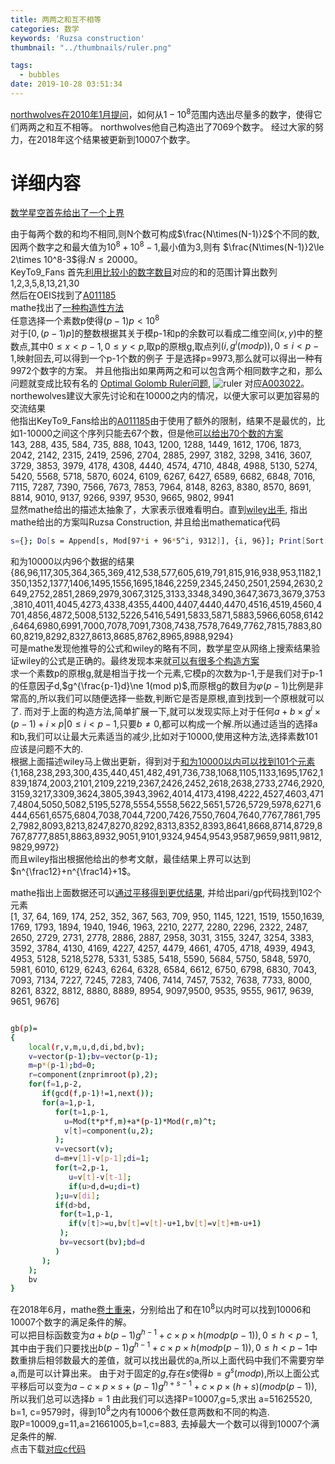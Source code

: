 ```yaml
---
title: 两两之和互不相等
categories: 数学
keywords: 'Ruzsa construction'
thumbnail: "../thumbnails/ruler.png"

tags:
  - bubbles
date: 2019-10-28 03:51:34
---
```


[northwolves在2010年1月提问]，如何从$1 - 10^8$范围内选出尽量多的数字，使得它们两两之和互不相等。
northwolves他自己构造出了7069个数字。
经过大家的努力，在2018年这个结果被更新到10007个数字。

# 详细内容
[数学星空首先给出了一个上界]  

由于每两个数的和均不相同,则N个数可构成$\frac{N\times(N-1)}2$个不同的数, 因两个数字之和最大值为$10^8+10^8-1$,最小值为$3$,则有
$\frac{N\times(N-1)}2\le 2\times 10^8-3$得:$N\le 20000$。  
KeyTo9_Fans 首先[利用比较小的数字数目]对应的和的范围计算出数列  
1,2,3,5,8,13,21,30  
然后在OEIS找到了[A011185]  
mathe找出了[一种构造性方法]  
任意选择一个素数p使得$(p-1)p\lt 10^8$  
对于$[0,(p-1)p]$的整数根据其关于模p-1和p的余数可以看成二维空间$(x,y)$中的整数点,其中$0\le x\lt p-1,0\le y\lt p$,取p的原根g,取点列$(i,g^i(mod p)),0\le i\lt p-1$,映射回去,可以得到一个p-1个数的例子
于是选择p=9973,那么就可以得出一种有9972个数字的方案。 并且他指出如果两两之和可以包含两个相同数字之和，那么问题就变成比较有名的
[Optimal Golomb Ruler问题],
![ruler](../thumbnails/ruler.jpg)
对应[A003022]。  
northewolves建议大家先讨论和在10000之内的情况，以便大家可以更加容易的交流结果  
他指出KeyTo9_Fans给出的[A011185]由于使用了额外的限制，结果不是最优的，比如1-10000之间这个序列只能去67个数，但是他[可以给出70个数的方案]  
143, 288, 435, 584, 735, 888, 1043, 1200, 1288, 1449, 1612, 1706, 1873, 2042, 2142, 2315, 2419, 2596, 2704, 2885, 2997, 3182, 3298, 3416, 3607, 3729, 3853, 3979, 4178, 4308, 4440, 4574, 4710, 4848, 4988, 5130, 5274, 5420, 5568, 5718, 5870, 6024, 6109, 6267, 6427, 6589, 6682, 6848, 7016, 7115, 7287, 7390, 7566, 7673, 7853, 7964, 8148, 8263, 8380, 8570, 8691, 8814, 9010, 9137, 9266, 9397, 9530, 9665, 9802, 9941  
显然mathe给出的描述太抽象了，大家表示很难看明白。直到[wiley出手], 指出mathe给出的方案叫Ruzsa Construction, 并且给出mathematica代码
```bash
s={}; Do[s = Append[s, Mod[97*i + 96*5^i, 9312]], {i, 96}]; Print[Sort[s]]
```
和为10000以内96个数据的结果  
{86,96,117,305,364,365,369,412,538,577,605,619,791,815,916,938,953,1182,1350,1352,1377,1406,1495,1556,1695,1846,2259,2345,2450,2501,2594,2630,2649,2752,2851,2869,2979,3067,3125,3133,3348,3490,3647,3673,3679,3753,3810,4011,4045,4273,4338,4355,4400,4407,4440,4470,4516,4519,4560,4701,4856,4872,5008,5132,5226,5416,5491,5833,5871,5883,5966,6058,6142,6464,6980,6991,7000,7078,7091,7308,7438,7578,7649,7762,7815,7883,8060,8219,8292,8327,8613,8685,8762,8965,8988,9294}  
可是mathe发现他推导的公式和wiley的略有不同，数学星空从网络上搜索结果验证wiley的公式是正确的。最终发现本来就[可以有很多个构造方案]  
求一个素数p的原根g,就是相当于找一个元素,它模p的次数为p-1,于是我们对于p-1的任意因子d,$g^{\frac{p-1}d}\ne 1(mod p)$,而原根g的数目为$\varphi(p-1)$比例是非常高的,所以我们可以随便选择一些数,判断它是否是原根,直到找到一个原根就可以了.
而对于上面的构造方法,简单扩展一下,就可以发现实际上对于任何${a+b\times g^i\times(p-1)+i\times p|0\le i\lt p-1}$,只要$b\ne 0$,都可以构成一个解.所以通过适当的选择a和b,我们可以让最大元素适当的减少,比如对于10000,使用这种方法,选择素数101应该是问题不大的.  
根据上面描述wiley马上做出更新，得到对于[和为10000以内可以找到101个元素]  
{1,168,238,293,300,435,440,451,482,491,736,738,1068,1105,1133,1695,1762,1839,1874,2003,2101,2109,2219,2367,2426,2452,2618,2638,2733,2746,2920,3159,3217,3309,3624,3805,3943,3962,4014,4173,4198,4222,4527,4603,4717,4804,5050,5082,5195,5278,5554,5558,5622,5651,5726,5729,5978,6271,6444,6561,6575,6804,7038,7044,7200,7426,7550,7604,7640,7767,7861,7952,7982,8093,8213,8247,8270,8292,8313,8352,8393,8641,8668,8714,8729,8767,8777,8851,8863,8932,9051,9101,9324,9454,9543,9587,9659,9811,9812,9829,9972}  
而且wiley指出根据他给出的参考文献，最佳结果上界可以达到$n^{\frac12}+n^{\frac14}+1$。  

mathe指出上面数据还可以[通过平移得到更优结果], 并给出pari/gp代码找到102个元素  
 [1, 37, 64, 169, 174, 252, 352, 367, 563, 709, 950, 1145, 1221, 1519, 1550,1639, 1769, 1793, 1894, 1940, 1946, 1963, 2210, 2277, 2280, 2296, 2322, 2487, 2650, 2729, 2731, 2778, 2886, 2887, 2958, 3031, 3155, 3247, 3254, 3383, 3592, 3784, 4130, 4169, 4227, 4257, 4479, 4661, 4705, 4718, 4939, 4943, 4953, 5128, 5218,5278, 5331, 5385, 5418, 5590, 5684, 5750, 5848, 5970, 5981, 6010, 6129, 6243, 6264, 6328, 6584, 6612, 6750, 6798, 6830, 7043, 7093, 7134, 7227, 7245, 7283, 7406, 7414, 7457, 7532, 7638, 7733, 8000, 8261, 8322, 8812, 8880, 8889, 8954, 9097,9500, 9535, 9555, 9617, 9639, 9651, 9676]  
```bash

gb(p)=
{
    local(r,v,m,u,d,di,bd,bv);
    v=vector(p-1);bv=vector(p-1);
    m=p*(p-1);bd=0;
    r=component(znprimroot(p),2);
    for(f=1,p-2,
       if(gcd(f,p-1)!=1,next());
       for(a=1,p-1,
          for(t=1,p-1,
            u=Mod(t*p*f,m)+a*(p-1)*Mod(r,m)^t;
            v[t]=component(u,2);
          );
          v=vecsort(v);
          d=m+v[1]-v[p-1];di=1;
          for(t=2,p-1,
             u=v[t]-v[t-1];
             if(u>d,d=u;di=t)
          );u=v[di];
          if(d>bd,
           for(t=1,p-1,
             if(v[t]>=u,bv[t]=v[t]-u+1,bv[t]=v[t]+m-u+1)
           );
           bv=vecsort(bv);bd=d
          )
       );
    );
    bv 
}
```

在2018年6月，mathe[卷土重来]，分别给出了和在$10^8$以内时可以找到10006和10007个数字的满足条件的解。  
可以把目标函数变为$a+b(p-1)g^{h-1}+c \times p \times h(mod p(p-1)), 0\le h\lt p-1$,其中由于我们只要找出${b(p-1)g^{h-1}+c \times p \times h(mod p(p-1)), 0\le h\lt p-1}$中数重排后相邻数最大的差值，就可以找出最优的a,所以上面代码中我们不需要穷举a,而是可以计算出来。
由于对于固定的$g$,存在$s$使得$b=g^s(mod p)$,所以上面公式平移后可以变为$a-c \times p \times s+(p-1)g^{h+s-1}+c \times p \times (h+s) (mod p(p-1))$,所以我们总可以选择$b=1$
由此我们可以选择P=10007,g=5,求出 a=51625520, b=1, c=9579时，得到$10^8$之内有10006个数任意两数和不同的构造.  
取P=10009,g=11,a=21661005,b=1,c=883, 去掉最大一个数可以得到10007个满足条件的解.  
点击下载[对应c代码](../attached/numeqnum.txt)  

[northwolves在2010年1月提问]: https://bbs.emath.ac.cn/forum.php?mod=viewthread&tid=2100&fromuid=20
[数学星空首先给出了一个上界]: https://bbs.emath.ac.cn/forum.php?mod=redirect&goto=findpost&ptid=2100&pid=25749&fromuid=20
[利用比较小的数字数目]: https://bbs.emath.ac.cn/forum.php?mod=redirect&goto=findpost&ptid=2100&pid=25753&fromuid=20
[A011185]: https://oeis.org/A011185
[A003022]: https://oeis.org/A003022
[一种构造性方法]: https://bbs.emath.ac.cn/forum.php?mod=redirect&goto=findpost&ptid=2100&pid=25761&fromuid=20
[Optimal Golomb Ruler问题]: http://topic.csdn.net/t/20020811/00/931488.html
[可以给出70个数的方案]: https://bbs.emath.ac.cn/forum.php?mod=redirect&goto=findpost&ptid=2100&pid=25768&fromuid=20
[wiley出手]: https://bbs.emath.ac.cn/forum.php?mod=redirect&goto=findpost&ptid=2100&pid=25771&fromuid=20
[可以有很多个构造方案]: https://bbs.emath.ac.cn/forum.php?mod=redirect&goto=findpost&ptid=2100&pid=25781&fromuid=20
[和为10000以内可以找到101个元素]: https://bbs.emath.ac.cn/forum.php?mod=redirect&goto=findpost&ptid=2100&pid=25802&fromuid=20
[通过平移得到更优结果]: https://bbs.emath.ac.cn/forum.php?mod=redirect&goto=findpost&ptid=2100&pid=25811&fromuid=20
[卷土重来]: https://bbs.emath.ac.cn/forum.php?mod=redirect&goto=findpost&ptid=2100&pid=75130&fromuid=20